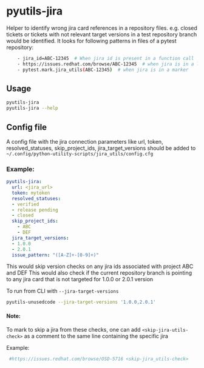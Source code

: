 # pyutils-jira
Helper to identify wrong jira card references in a repository files. e.g. closed tickets or tickets with not relevant target versions in a test repository branch would be identified.
It looks for following patterns in files of a pytest repository:
```bash
    - jira_id=ABC-12345  # When jira id is present in a function call
    - https://issues.redhat.com/browse/ABC-12345  # when jira is in a link in comments
    - pytest.mark.jira_utils(ABC-12345)  # when jira is in a marker
```

## Usage

```bash
pyutils-jira
pyutils-jira --help
```

## Config file
A config file with the jira connection parameters like url, token, resolved_statuses, skip_project_ids, jira_target_versions should be added to
`~/.config/python-utility-scripts/jira_utils/config.cfg`

### Example:

```yaml
pyutils-jira:
  url: <jira_url>
  token: mytoken
  resolved_statuses:
  - verified
  - release pending
  - closed
  skip_project_ids:
    - ABC
    - DEF
  jira_target_versions:
  - 1.0.0
  - 2.0.1
  issue_pattern: "([A-Z]+-[0-9]+)"
```
This would skip version checks on any jira ids associated with project ABC and DEF
This would also check if the current repository branch is pointing to any jira card that is not targeted for 1.0.0 or 2.0.1 version

To run from CLI with `--jira-target-versions`

```bash
pyutils-unusedcode --jira-target-versions '1.0.0,2.0.1'
```
#### Note:
To mark to skip a jira from these checks, one can add `<skip-jira-utils-check>` as a comment to the same line containing the specific jira

Example:
```bash
 #https://issues.redhat.com/browse/OSD-5716 <skip-jira_utils-check>
 ```

